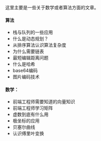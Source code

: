 这里主要是一些关于数学或者算法方面的文章。


#### 算法
- 栈与队列的一些应用
- 什么是动态规划？
- 从排序算法认识算法复杂度
- 为什么需要链表
- 最短编辑距离问题
- 什么是哈希
- base64编码
- 图片编码技术


#### 数学：

- 前端工程师需要知道的向量知识
- 前端工程师学习矩阵
- 虚数到底有什么用
- 极坐标的应用
- 贝塞尔曲线
- 认识傅里叶变换